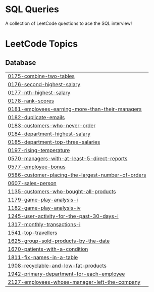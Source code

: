 # SQL Queries
A collection of LeetCode questions to ace the SQL interview!
<!---LeetCode Topics Start-->
# LeetCode Topics
## Database
|  |
| ------- |
| [0175-combine-two-tables](https://github.com/Srujana0629/Codes/tree/master/0175-combine-two-tables) |
| [0176-second-highest-salary](https://github.com/Srujana0629/Codes/tree/master/0176-second-highest-salary) |
| [0177-nth-highest-salary](https://github.com/Srujana0629/Codes/tree/master/0177-nth-highest-salary) |
| [0178-rank-scores](https://github.com/Srujana0629/Codes/tree/master/0178-rank-scores) |
| [0181-employees-earning-more-than-their-managers](https://github.com/Srujana0629/Codes/tree/master/0181-employees-earning-more-than-their-managers) |
| [0182-duplicate-emails](https://github.com/Srujana0629/Codes/tree/master/0182-duplicate-emails) |
| [0183-customers-who-never-order](https://github.com/Srujana0629/Codes/tree/master/0183-customers-who-never-order) |
| [0184-department-highest-salary](https://github.com/Srujana0629/Codes/tree/master/0184-department-highest-salary) |
| [0185-department-top-three-salaries](https://github.com/Srujana0629/Codes/tree/master/0185-department-top-three-salaries) |
| [0197-rising-temperature](https://github.com/Srujana0629/Codes/tree/master/0197-rising-temperature) |
| [0570-managers-with-at-least-5-direct-reports](https://github.com/Srujana0629/Codes/tree/master/0570-managers-with-at-least-5-direct-reports) |
| [0577-employee-bonus](https://github.com/Srujana0629/Codes/tree/master/0577-employee-bonus) |
| [0586-customer-placing-the-largest-number-of-orders](https://github.com/Srujana0629/Codes/tree/master/0586-customer-placing-the-largest-number-of-orders) |
| [0607-sales-person](https://github.com/Srujana0629/Codes/tree/master/0607-sales-person) |
| [1135-customers-who-bought-all-products](https://github.com/Srujana0629/Codes/tree/master/1135-customers-who-bought-all-products) |
| [1179-game-play-analysis-i](https://github.com/Srujana0629/Codes/tree/master/1179-game-play-analysis-i) |
| [1182-game-play-analysis-iv](https://github.com/Srujana0629/Codes/tree/master/1182-game-play-analysis-iv) |
| [1245-user-activity-for-the-past-30-days-i](https://github.com/Srujana0629/Codes/tree/master/1245-user-activity-for-the-past-30-days-i) |
| [1317-monthly-transactions-i](https://github.com/Srujana0629/Codes/tree/master/1317-monthly-transactions-i) |
| [1541-top-travellers](https://github.com/Srujana0629/Codes/tree/master/1541-top-travellers) |
| [1625-group-sold-products-by-the-date](https://github.com/Srujana0629/Codes/tree/master/1625-group-sold-products-by-the-date) |
| [1670-patients-with-a-condition](https://github.com/Srujana0629/Codes/tree/master/1670-patients-with-a-condition) |
| [1811-fix-names-in-a-table](https://github.com/Srujana0629/Codes/tree/master/1811-fix-names-in-a-table) |
| [1908-recyclable-and-low-fat-products](https://github.com/Srujana0629/Codes/tree/master/1908-recyclable-and-low-fat-products) |
| [1942-primary-department-for-each-employee](https://github.com/Srujana0629/Codes/tree/master/1942-primary-department-for-each-employee) |
| [2127-employees-whose-manager-left-the-company](https://github.com/Srujana0629/Codes/tree/master/2127-employees-whose-manager-left-the-company) |
<!---LeetCode Topics End-->
